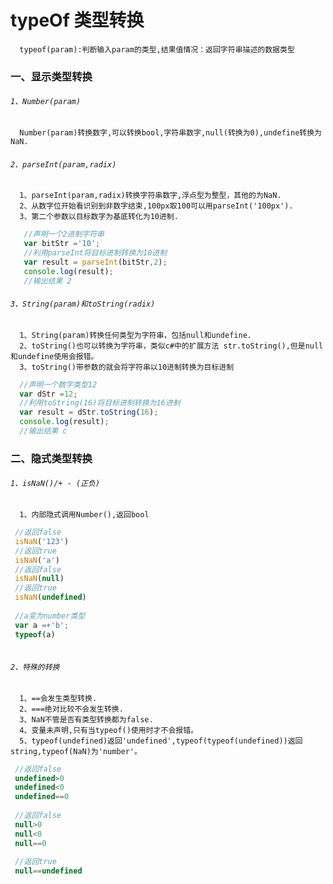 # typeOf 类型转换

      typeof(param):判断输入param的类型,结果值情况：返回字符串描述的数据类型

### 一、显示类型转换

###### `1、Number(param)`
   
      Number(param)转换数字,可以转换bool,字符串数字,null(转换为0),undefine转换为NaN.
###### `2、parseInt(param,radix)`
      1、parseInt(param,radix)转换字符串数字,浮点型为整型，其他的为NaN.
      2、从数字位开始看识别到非数字结束,100px取100可以用parseInt('100px').
      3、第二个参数以目标数字为基底转化为10进制.
```.js
   //声明一个2进制字符串
   var bitStr ='10';
   //利用parseInt将目标进制转换为10进制
   var result = parseInt(bitStr,2);
   console.log(result);
   //输出结果 2
```
###### `3、String(param)和toString(radix)`
      1、String(param)转换任何类型为字符串，包括null和undefine.
      2、toString()也可以转换为字符串，类似c#中的扩展方法 str.toString(),但是null和undefine使用会报错。
      3、toString()带参数的就会将字符串以10进制转换为目标进制     
 ```.js
   //声明一个数字类型12
   var dStr =12;
   //利用toString(16)将目标进制转换为16进制
   var result = dStr.toString(16);
   console.log(result);
   //输出结果 c
```  

### 二、隐式类型转换      

###### `1、isNaN()/+ - (正负)`
      1、内部隐式调用Number(),返回bool
      
 ```.js
  //返回false
  isNaN('123') 
  //返回true
  isNaN('a') 
  //返回false
  isNaN(null) 
  //返回true
  isNaN(undefined)
  
  //a变为number类型
  var a =+'b';
  typeof(a)
  
```  

###### `2、特殊的转换`
      
      1、==会发生类型转换.
      2、===绝对比较不会发生转换.
      3、NaN不管是否有类型转换都为false.
      4、变量未声明,只有当typeof()使用时才不会报错。
      5、typeof(undefined)返回'undefined',typeof(typeof(undefined))返回string,typeof(NaN)为'number'。
      
 ```.js
  //返回false
  undefined>0
  undefined<0
  undefined==0
  
  //返回false
  null>0
  null<0
  null==0
  
  //返回true
  null==undefined
  
```  
     
